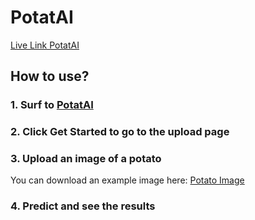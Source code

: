# PotatAI

[Live Link PotatAI](https://ml-final-project-potato.vercel.app/)

## How to use?

### 1. Surf to [PotatAI](https://ml-final-project-potato.vercel.app/)

### 2. Click Get Started to go to the upload page

### 3. Upload an image of a potato

You can download an example image here: [Potato Image](https://www.rhs.org.uk/getmedia/1435CE2D-6668-412F-960E-16BD126B40A8/SCN0000150_460601)

### 4. Predict and see the results
